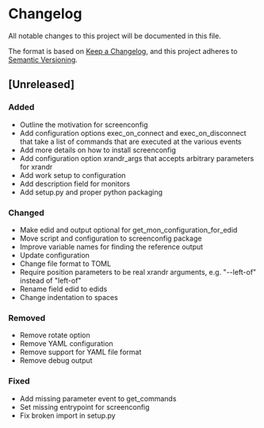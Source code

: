 # Changelog
All notable changes to this project will be documented in this file.

The format is based on [Keep a Changelog](https://keepachangelog.com/en/1.0.0/),
and this project adheres to [Semantic Versioning](https://semver.org/spec/v2.0.0.html).

## [Unreleased]
### Added
- Outline the motivation for screenconfig
- Add configuration options exec_on_connect and exec_on_disconnect that
  take a list of commands that are executed at the various events
- Add more details on how to install screenconfig
- Add configuration option xrandr_args that accepts arbitrary parameters
  for xrandr
- Add work setup to configuration
- Add description field for monitors
- Add setup.py and proper python packaging

### Changed
- Make edid and output optional for get_mon_configuration_for_edid
- Move script and configuration to screenconfig package
- Improve variable names for finding the reference output
- Update configuration
- Change file format to TOML
- Require position parameters to be real xrandr arguments, e.g.
  "--left-of" instead of "left-of"
- Rename field edid to edids
- Change indentation to spaces

### Removed
- Remove rotate option
- Remove YAML configuration
- Remove support for YAML file format
- Remove debug output

### Fixed
- Add missing parameter event to get_commands
- Set missing entrypoint for screenconfig
- Fix broken import in setup.py
